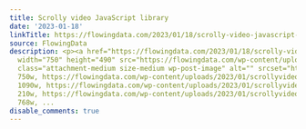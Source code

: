 ```yaml
---
title: Scrolly video JavaScript library
date: '2023-01-18'
linkTitle: https://flowingdata.com/2023/01/18/scrolly-video-javascript-library/
source: FlowingData
description: <p><a href="https://flowingdata.com/2023/01/18/scrolly-video-javascript-library/"><img
  width="750" height="490" src="https://flowingdata.com/wp-content/uploads/2023/01/scrollyvideo-750x490.png"
  class="attachment-medium size-medium wp-post-image" alt="" srcset="https://flowingdata.com/wp-content/uploads/2023/01/scrollyvideo-750x490.png
  750w, https://flowingdata.com/wp-content/uploads/2023/01/scrollyvideo-1090x712.png
  1090w, https://flowingdata.com/wp-content/uploads/2023/01/scrollyvideo-210x137.png
  210w, https://flowingdata.com/wp-content/uploads/2023/01/scrollyvideo-768x502.png
  768w, ...
disable_comments: true
---
```

<p><a href="https://flowingdata.com/2023/01/18/scrolly-video-javascript-library/"><img width="750" height="490" src="https://flowingdata.com/wp-content/uploads/2023/01/scrollyvideo-750x490.png" class="attachment-medium size-medium wp-post-image" alt="" srcset="https://flowingdata.com/wp-content/uploads/2023/01/scrollyvideo-750x490.png 750w, https://flowingdata.com/wp-content/uploads/2023/01/scrollyvideo-1090x712.png 1090w, https://flowingdata.com/wp-content/uploads/2023/01/scrollyvideo-210x137.png 210w, https://flowingdata.com/wp-content/uploads/2023/01/scrollyvideo-768x502.png 768w, ...
